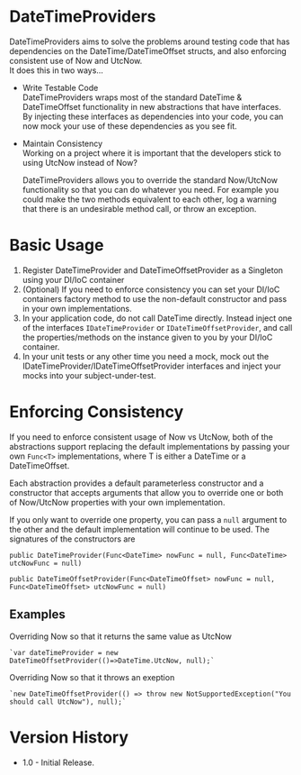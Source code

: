 # DateTimeProviders

DateTimeProviders aims to solve the problems around testing code that has dependencies on the DateTime/DateTimeOffset structs, and also enforcing consistent use of Now and UtcNow.  
It does this in two ways...

* Write Testable Code  
DateTimeProviders wraps most of the standard DateTime & DateTimeOffset functionality in new abstractions that have interfaces.
By injecting these interfaces as dependencies into your code, you can now mock your use of these dependencies as you see fit.

* Maintain Consistency  
Working on a project where it is important that the developers stick to using UtcNow instead of Now?  
  
    DateTimeProviders allows you to override the standard Now/UtcNow functionality so that you can do whatever you need. For example you could make the two methods equivalent to each other, log a warning that there is an undesirable method call, or throw an exception.


# Basic Usage
1) Register DateTimeProvider and DateTimeOffsetProvider as a Singleton using your DI/IoC container
2) (Optional) If you need to enforce consistency you can set your DI/IoC containers factory method to use the non-default constructor and pass in your own implementations.
3) In your application code, do not call DateTime directly. Instead inject one of the interfaces `IDateTimeProvider` or `IDateTimeOffsetProvider`, and call the properties/methods on the instance given to you by your DI/IoC container.
4) In your unit tests or any other time you need a mock, mock out the IDateTimeProvider/IDateTimeOffsetProvider interfaces and inject your mocks into your subject-under-test.

# Enforcing Consistency 
If you need to enforce consistent usage of Now vs UtcNow, both of the abstractions support replacing the default implementations by passing your own `Func<T>` implementations, where T is either a DateTime or a DateTimeOffset.

Each abstraction provides a default parameterless constructor and a constructor that accepts arguments that allow you to override one or both of Now/UtcNow properties with your own implementation.  

If you only want to override one property, you can pass a `null` argument to the other and the default implementation will continue to be used.
The signatures of the constructors are  

`public DateTimeProvider(Func<DateTime> nowFunc = null, Func<DateTime> utcNowFunc = null)`  

`public DateTimeOffsetProvider(Func<DateTimeOffset> nowFunc = null, Func<DateTimeOffset> utcNowFunc = null)`

## Examples
Overriding Now so that it returns the same value as UtcNow

    `var dateTimeProvider = new DateTimeOffsetProvider(()=>DateTime.UtcNow, null);`

Overriding Now so that it throws an exeption

    `new DateTimeOffsetProvider(() => throw new NotSupportedException("You should call UtcNow"), null);`

# Version History
* 1.0  - Initial Release.
